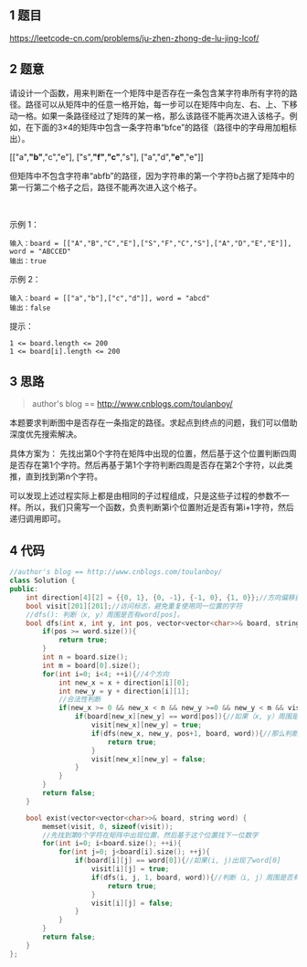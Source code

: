 ## 1 题目

https://leetcode-cn.com/problems/ju-zhen-zhong-de-lu-jing-lcof/

## 2 题意

请设计一个函数，用来判断在一个矩阵中是否存在一条包含某字符串所有字符的路径。路径可以从矩阵中的任意一格开始，每一步可以在矩阵中向左、右、上、下移动一格。如果一条路径经过了矩阵的某一格，那么该路径不能再次进入该格子。例如，在下面的3×4的矩阵中包含一条字符串“bfce”的路径（路径中的字母用加粗标出）。

[["a",**"b"**,"c","e"],
["s",**"f"**,**"c"**,"s"],
["a","d",**"e"**,"e"]]

但矩阵中不包含字符串“abfb”的路径，因为字符串的第一个字符b占据了矩阵中的第一行第二个格子之后，路径不能再次进入这个格子。

 

示例 1：
```
输入：board = [["A","B","C","E"],["S","F","C","S"],["A","D","E","E"]], word = "ABCCED"
输出：true
```

示例 2：
```
输入：board = [["a","b"],["c","d"]], word = "abcd"
输出：false
```
提示：
```
1 <= board.length <= 200
1 <= board[i].length <= 200
```


## 3 思路

>  author's blog == http://www.cnblogs.com/toulanboy/

本题要求判断图中是否存在一条指定的路径。求起点到终点的问题，我们可以借助深度优先搜索解决。

具体方案为：
先找出第0个字符在矩阵中出现的位置，然后基于这个位置判断四周是否存在第1个字符。然后再基于第1个字符判断四周是否存在第2个字符，以此类推，直到找到第n个字符。

可以发现上述过程实际上都是由相同的子过程组成，只是这些子过程的参数不一样。所以，我们只需写一个函数，负责判断第i个位置附近是否有第i+1字符，然后递归调用即可。




## 4 代码

```c++
//author's blog == http://www.cnblogs.com/toulanboy/
class Solution {
public:
    int direction[4][2] = {{0, 1}, {0, -1}, {-1, 0}, {1, 0}};//方向偏移量
    bool visit[201][201];//访问标志，避免重复使用同一位置的字符
    //dfs(): 判断（x, y）周围是否有word[pos]。
    bool dfs(int x, int y, int pos, vector<vector<char>>& board, string& word){
        if(pos >= word.size()){
            return true;
        }
        int n = board.size();
        int m = board[0].size();
        for(int i=0; i<4; ++i){//4个方向
            int new_x = x + direction[i][0];
            int new_y = y + direction[i][1];
            //合法性判断
            if(new_x >= 0 && new_x < n && new_y >=0 && new_y < m && visit[new_x][new_y]==false){
                if(board[new_x][new_y] == word[pos]){//如果（x, y）周围是否有word[pos]，
                    visit[new_x][new_y] = true;
                    if(dfs(new_x, new_y, pos+1, board, word)){//那么判断（new_x, new_y）周围是否有word[pos+1]
                        return true;
                    }
                    visit[new_x][new_y] = false;
                }
            }
        }
        return false;
    }

    bool exist(vector<vector<char>>& board, string word) {
        memset(visit, 0, sizeof(visit));
        //先找到第0个字符在矩阵中出现位置，然后基于这个位置找下一位数字
        for(int i=0; i<board.size(); ++i){
            for(int j=0; j<board[i].size(); ++j){
                if(board[i][j] == word[0]){//如果(i, j)出现了word[0]
                    visit[i][j] = true;
                    if(dfs(i, j, 1, board, word)){//判断（i, j）周围是否有word[1]
                        return true;
                    }
                    visit[i][j] = false;
                }
            }
        }
        return false;
    }
};
```
